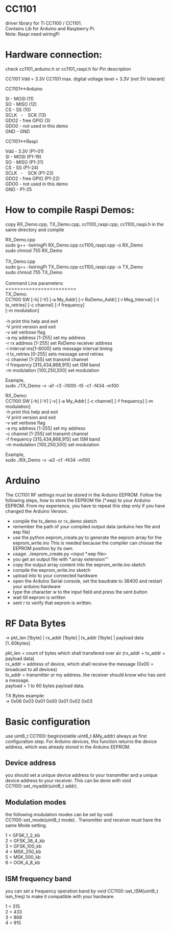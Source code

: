 CC1101
======

driver library for Ti CC1100 / CC1101.<br />
Contains Lib for Arduino and Raspberry Pi.<br />
Note: Raspi need wiringPi<br />



Hardware connection:
====================
check cc1101_arduino.h or cc1101_raspi.h for Pin description

CC1101 Vdd = 3.3V
CC1101 max. digital voltage level = 3.3V (not 5V tolerant)

CC1101<->Arduino

SI     -    MOSI (11)<br />
SO     -    MISO (12)<br />
CS     -    SS   (10)<br />
SCLK   -    SCK  (13)<br />
GDO2   -    free GPIO (3) <br />
GDO0   -    not used in this demo<br />
GND    -    GND<br />


CC1101<->Raspi

Vdd    -    3.3V (P1-01)<br />
SI     -    MOSI (P1-19)<br />
SO     -    MISO (P1-21)<br />
CS     -    SS   (P1-24)<br />
SCLK   -    SCK  (P1-23)<br />
GDO2   -    free GPIO (P1-22) <br />
GDO0   -    not used in this demo<br />
GND    -    P1-25<br />

How to compile Raspi Demos:
===========================
copy RX_Demo.cpp, TX_Demo.cpp, cc1100_raspi.cpp, cc1100_raspi.h in the same directory and compile <br />

RX_Demo.cpp<br />
sudo g++ -lwiringPi RX_Demo.cpp cc1100_raspi.cpp -o RX_Demo<br />
sudo chmod 755 RX_Demo<br />
<br />
TX_Demo.cpp<br />
sudo g++ -lwiringPi TX_Demo.cpp cc1100_raspi.cpp -o TX_Demo<br />
sudo chmod 755 TX_Demo<br />
<br />
Command Line parameters:<br />
========================<br />
TX_Demo:<br />
CC1100 SW [-h] [-V] [-a My_Addr] [-r RxDemo_Addr] [-i Msg_Interval] [-t tx_retries] [-c channel] [-f frequency]<br />
          [-m modulation]<br />
<br />
  -h              			print this help and exit<br />
  -V              			print version and exit<br />
  -v              			set verbose flag<br />
  -a my address [1-255] 		set my address<br />
  -r rx address [1-255] 	  	set RxDemo receiver address<br />
  -i interval ms[1-6000] 	  	sets message interval timing<br />
  -t tx_retries [0-255] 	  	sets message send retries<br />
  -c channel    [1-255] 		set transmit channel<br />
  -f frequency  [315,434,868,915]  	set ISM band<br />
  -m modulation [100,250,500]           set modulation<br />
  
  Example,<br />
  sudo ./TX_Demo -v -a1 -r3 -i1000 -t5 -c1 -f434 -m100<br />
  
  RX_Demo:<br />
  CC1100 SW [-h] [-V] [-v] [-a My_Addr] [-c channel] [-f frequency] [-m modulation]<br />
  -h              			print this help and exit<br />
  -V              			print version and exit<br />
  -v              			set verbose flag<br />
  -a my address [1-255] 		set my address<br />
  -c channel    [1-255] 		set transmit channel<br />
  -f frequency  [315,434,868,915]  	set ISM band<br />
  -m modulation [100,250,500]           set modulation<br />
  
  Example,<br />
  sudo ./RX_Demo -v -a3 -c1 -f434 -m100<br />
  

Arduino
=======

The CC1101 RF settings must be stored in the Arduino EEPROM.
Follow the following steps, how to store the EEPROM file (*.eep) to your Arduino EEPROM. From my experience, you have to repeat this step only if you have changed the Arduino Version. 

- compile the tx_demo or rx_demo sketch
- remember the path of your compiled output data (arduino hex file and eep file)
- use the python eeprom_create.py to generate the eeprom array for the eeprom_write.ino
  This is needed because the compiler can choose the EEPROM position by its own.
- usage: ./eeprom_create.py <input *.eep file>
- you get an output file with *.array extension'''
- copy the output array content into the eeprom_write.ino sketch
- compile the eeprom_write.ino sketch
- upload into to your connected hardware
- open the Arduino Serial console, set the baudrate to 38400 and restart your arduino hardware
- type the character w to the input field and press the sent button
- wait till eeprom is written
- sent r to verify that eeprom is written.


RF Data Bytes
=============
-> pkt_len [1byte] | rx_addr [1byte] | tx_addr [1byte] | payload data [1..60bytes]

pkt_len = count of bytes which shall transfered over air (rx_addr + tx_addr + payload data)<br />
rx_addr = address of device, which shall receive the message (0x00 = broadcast to all devices)<br />
tx_addr = transmitter or my address. the receiver should know who has sent a message.<br />
payload = 1 to 60 bytes payload data.<br />

TX Bytes example:<br />
-> 0x06 0x03 0x01 0x00 0x01 0x02 0x03<br />

Basic configuration
===================

use uint8_t CC1100::begin(volatile uint8_t &My_addr) always as first configuration step. For Arduino devices, this function returns the device address, which was already stored in the Arduino EEPROM.

Device address
--------------
you should set a unique device address to your transmitter and a unique device address to your receiver. 
This can be done with void CC1100::set_myaddr(uint8_t addr).


Modulation modes
----------------

the following modulation modes can be set by void CC1100::set_mode(uint8_t mode) . Transmitter and receiver must have the same Mode setting.

1 = GFSK_1_2_kb<br />
2 = GFSK_38_4_kb<br />
3 = GFSK_100_kb<br />
4 = MSK_250_kb<br />
5 = MSK_500_kb<br />
6 = OOK_4_8_kb<br />

ISM frequency band
------------------

you can set a frequency operation band by void CC1100::set_ISM(uint8_t ism_freq) to make it compatible with your hardware.

1 = 315<br />
2 = 433<br />
3 = 868<br />
4 = 915<br />
